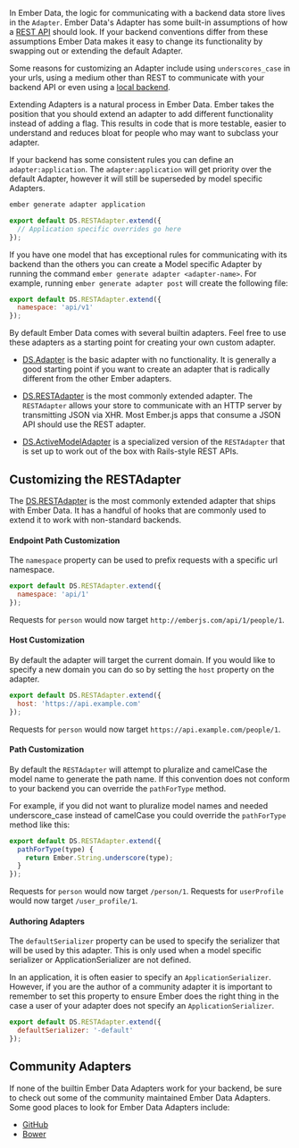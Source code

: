 In Ember Data, the logic for communicating with a backend data store
lives in the `Adapter`. Ember Data's Adapter has some built-in
assumptions of how a [REST API](http://jsonapi.org/) should look. If
your backend conventions differ from these assumptions Ember Data
makes it easy to change its functionality by swapping out or extending
the default Adapter.

Some reasons for customizing an Adapter include using
`underscores_case` in your urls, using a medium other than REST to
communicate with your backend API or even using a
[local backend](https://github.com/rpflorence/ember-localstorage-adapter).

Extending Adapters is a natural process in Ember Data. Ember takes the
position that you should extend an adapter to add different
functionality instead of adding a flag. This results in code that is
more testable, easier to understand and reduces bloat for people who
may want to subclass your adapter.

If your backend has some consistent rules you can define an
`adapter:application`. The `adapter:application` will get priority over
the default Adapter, however it will still be superseded by model
specific Adapters.

```bash
ember generate adapter application
```

```app/adapters/application.js
export default DS.RESTAdapter.extend({
  // Application specific overrides go here
});
```

If you have one model that has exceptional rules for communicating
with its backend than the others you can create a Model specific
Adapter by running the command `ember generate adapter <adapter-name>`.
For example, running `ember generate adapter post` will create the
following file:

```app/adapters/post.js
export default DS.RESTAdapter.extend({
  namespace: 'api/v1'
});
```

By default Ember Data comes with several builtin adapters. Feel free
to use these adapters as a starting point for creating your own custom
adapter.

- [DS.Adapter](http://emberjs.com/api/data/classes/DS.Adapter.html) is the basic adapter
with no functionality. It is generally a good starting point if you
want to create an adapter that is radically different from the other
Ember adapters.

- [DS.RESTAdapter](http://emberjs.com/api/data/classes/DS.RESTAdapter.html) is the most
commonly extended adapter. The `RESTAdapter` allows your store to
communicate with an HTTP server by transmitting JSON via XHR. Most
Ember.js apps that consume a JSON API should use the REST adapter.

- [DS.ActiveModelAdapter](http://emberjs.com/api/data/classes/DS.ActiveModelAdapter.html)
is a specialized version of the `RESTAdapter` that is set up to work
out of the box with Rails-style REST APIs.


## Customizing the RESTAdapter

The [DS.RESTAdapter](http://emberjs.com/api/data/classes/DS.RESTAdapter.html) is the
most commonly extended adapter that ships with Ember Data. It has a
handful of hooks that are commonly used to extend it to work with
non-standard backends.

#### Endpoint Path Customization

The `namespace` property can be used to prefix requests with a
specific url namespace.

```app/adapters/application.js
export default DS.RESTAdapter.extend({
  namespace: 'api/1'
});
```

Requests for `person` would now target `http://emberjs.com/api/1/people/1`.


#### Host Customization

By default the adapter will target the current domain. If you would
like to specify a new domain you can do so by setting the `host`
property on the adapter.

```app/adapters/application.js
export default DS.RESTAdapter.extend({
  host: 'https://api.example.com'
});
```

Requests for `person` would now target `https://api.example.com/people/1`.


#### Path Customization

By default the `RESTAdapter` will attempt to pluralize and camelCase
the model name to generate the path name. If this convention does not
conform to your backend you can override the `pathForType` method.

For example, if you did not want to pluralize model names and needed
underscore_case instead of camelCase you could override the
`pathForType` method like this:

```app/adapters/application.js
export default DS.RESTAdapter.extend({
  pathForType(type) {
    return Ember.String.underscore(type);
  }
});
```

Requests for `person` would now target `/person/1`.
Requests for `userProfile` would now target `/user_profile/1`.

#### Authoring Adapters

The `defaultSerializer` property can be used to specify the serializer
that will be used by this adapter. This is only used when a model
specific serializer or ApplicationSerializer are not defined.

In an application, it is often easier to specify an
`ApplicationSerializer`. However, if you are the author of a community
adapter it is important to remember to set this property to ensure
Ember does the right thing in the case a user of your adapter
does not specify an `ApplicationSerializer`.

```app/adapters/my-custom-adapter.js
export default DS.RESTAdapter.extend({
  defaultSerializer: '-default'
});
```


## Community Adapters

If none of the builtin Ember Data Adapters work for your backend,
be sure to check out some of the community maintained Ember Data
Adapters. Some good places to look for Ember Data Adapters include:

- [GitHub](https://github.com/search?q=ember+data+adapter&ref=cmdform)
- [Bower](http://bower.io/search/?q=ember-data-)
